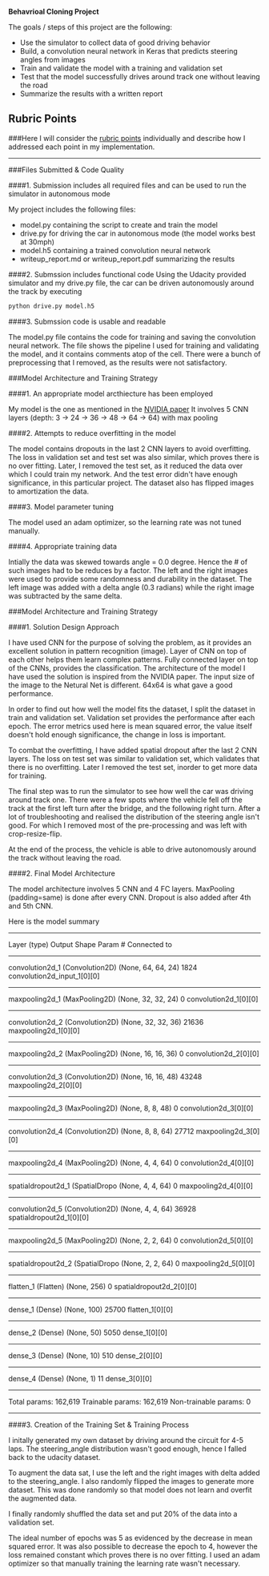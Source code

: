 **Behavrioal Cloning Project**

The goals / steps of this project are the following:
* Use the simulator to collect data of good driving behavior
* Build, a convolution neural network in Keras that predicts steering angles from images
* Train and validate the model with a training and validation set
* Test that the model successfully drives around track one without leaving the road
* Summarize the results with a written report


## Rubric Points
###Here I will consider the [rubric points](https://review.udacity.com/#!/rubrics/432/view) individually and describe how I addressed each point in my implementation.  

---
###Files Submitted & Code Quality

####1. Submission includes all required files and can be used to run the simulator in autonomous mode

My project includes the following files:
* model.py containing the script to create and train the model
* drive.py for driving the car in autonomous mode (the model works best at 30mph)
* model.h5 containing a trained convolution neural network 
* writeup_report.md or writeup_report.pdf summarizing the results

####2. Submssion includes functional code
Using the Udacity provided simulator and my drive.py file, the car can be driven autonomously around the track by executing 
```sh
python drive.py model.h5
```

####3. Submssion code is usable and readable

The model.py file contains the code for training and saving the convolution neural network. The file shows the pipeline I used for training and validating the model, and it contains comments atop of the cell.
There were a bunch of preprocessing that I removed, as the results were not satisfactory.

###Model Architecture and Training Strategy

####1. An appropriate model arcthiecture has been employed

My model is the one as mentioned in the [NVIDIA paper](http://images.nvidia.com/content/tegra/automotive/images/2016/solutions/pdf/end-to-end-dl-using-px.pdf)
It involves 5 CNN layers (depth: 3 -> 24 -> 36 -> 48 -> 64 -> 64) with max pooling 

####2. Attempts to reduce overfitting in the model

The model contains dropouts in the last 2 CNN layers to avoid overfitting.
The loss in validation set and test set was also similar, which proves there is no over fitting. Later, I removed the test set, as it reduced the data over which I could train my network. And the test error didn't have enough significance, in this particular project.
The dataset also has flipped images to amortization the data.

####3. Model parameter tuning

The model used an adam optimizer, so the learning rate was not tuned manually.

####4. Appropriate training data

Intially the data was skewed towards angle = 0.0 degree. Hence the # of such images had to be reduces by a factor.
The left and the right images were used to provide some randomness and durability in the dataset. The left image was added with a delta angle (0.3 radians) while the right image was subtracted by the same delta.

###Model Architecture and Training Strategy

####1. Solution Design Approach

I have used CNN for the purpose of solving the problem, as it provides an excellent solution in pattern recognition (image).
Layer of CNN on top of each other helps them learn complex patterns. Fully connected layer on top of the CNNs, provides the classification. The architecture of the model I have used the solution is inspired from the NVIDIA paper. The input size of the image to the Netural Net is different. 64x64 is what gave a good performance.

In order to find out how well the model fits the dataset, I split the dataset in train and validation set. Validation set provides the performance after each epoch. The error metrics used here is mean squared error, the value itself doesn't hold enough significance, the change in loss is important.

To combat the overfitting, I have added spatial dropout after the last 2 CNN layers. The loss on test set was similar to validation set, which validates that there is no overfitting. Later I removed the test set, inorder to get more data for training.

The final step was to run the simulator to see how well the car was driving around track one. There were a few spots where the vehicle fell off the track at the first left turn after the bridge, and the following right turn. After a lot of troubleshooting and realised the distribution of the steering angle isn't good. For which I removed most of the pre-processing and was left with crop-resize-flip.

At the end of the process, the vehicle is able to drive autonomously around the track without leaving the road.

####2. Final Model Architecture

The model architecture involves 5 CNN and 4 FC layers. MaxPooling (padding=same) is done after every CNN.
Dropout is also added after 4th and 5th CNN.

Here is the model summary

____________________________________________________________________________________________________
Layer (type)                     Output Shape          Param #     Connected to                     
____________________________________________________________________________________________________
convolution2d_1 (Convolution2D)  (None, 64, 64, 24)    1824        convolution2d_input_1[0][0]      
____________________________________________________________________________________________________
maxpooling2d_1 (MaxPooling2D)    (None, 32, 32, 24)    0           convolution2d_1[0][0]            
____________________________________________________________________________________________________
convolution2d_2 (Convolution2D)  (None, 32, 32, 36)    21636       maxpooling2d_1[0][0]             
____________________________________________________________________________________________________
maxpooling2d_2 (MaxPooling2D)    (None, 16, 16, 36)    0           convolution2d_2[0][0]            
____________________________________________________________________________________________________
convolution2d_3 (Convolution2D)  (None, 16, 16, 48)    43248       maxpooling2d_2[0][0]             
____________________________________________________________________________________________________
maxpooling2d_3 (MaxPooling2D)    (None, 8, 8, 48)      0           convolution2d_3[0][0]            
____________________________________________________________________________________________________
convolution2d_4 (Convolution2D)  (None, 8, 8, 64)      27712       maxpooling2d_3[0][0]             
____________________________________________________________________________________________________
maxpooling2d_4 (MaxPooling2D)    (None, 4, 4, 64)      0           convolution2d_4[0][0]            
____________________________________________________________________________________________________
spatialdropout2d_1 (SpatialDropo (None, 4, 4, 64)      0           maxpooling2d_4[0][0]             
____________________________________________________________________________________________________
convolution2d_5 (Convolution2D)  (None, 4, 4, 64)      36928       spatialdropout2d_1[0][0]         
____________________________________________________________________________________________________
maxpooling2d_5 (MaxPooling2D)    (None, 2, 2, 64)      0           convolution2d_5[0][0]            
____________________________________________________________________________________________________
spatialdropout2d_2 (SpatialDropo (None, 2, 2, 64)      0           maxpooling2d_5[0][0]             
____________________________________________________________________________________________________
flatten_1 (Flatten)              (None, 256)           0           spatialdropout2d_2[0][0]         
____________________________________________________________________________________________________
dense_1 (Dense)                  (None, 100)           25700       flatten_1[0][0]                  
____________________________________________________________________________________________________
dense_2 (Dense)                  (None, 50)            5050        dense_1[0][0]                    
____________________________________________________________________________________________________
dense_3 (Dense)                  (None, 10)            510         dense_2[0][0]                    
____________________________________________________________________________________________________
dense_4 (Dense)                  (None, 1)             11          dense_3[0][0]                    
____________________________________________________________________________________________________
Total params: 162,619
Trainable params: 162,619
Non-trainable params: 0
____________________________________________________________________________________________________



####3. Creation of the Training Set & Training Process

I initally generated my own dataset by driving around the circuit for 4-5 laps. The steering\_angle distribution wasn\'t good enough, hence I falled back to the udacity dataset.

To augment the data sat, I use the left and the right images with delta added to the steering\_angle. I also randomly flipped the images to generate more dataset. This was done randomly so that model does not learn and overfit the augmented data.


I finally randomly shuffled the data set and put 20% of the data into a validation set. 

The ideal number of epochs was 5 as evidenced by the decrease in mean squared error. It was also possible to decrease the epoch to 4, however the loss remained constant which proves there is no over fitting. I used an adam optimizer so that manually training the learning rate wasn't necessary.
